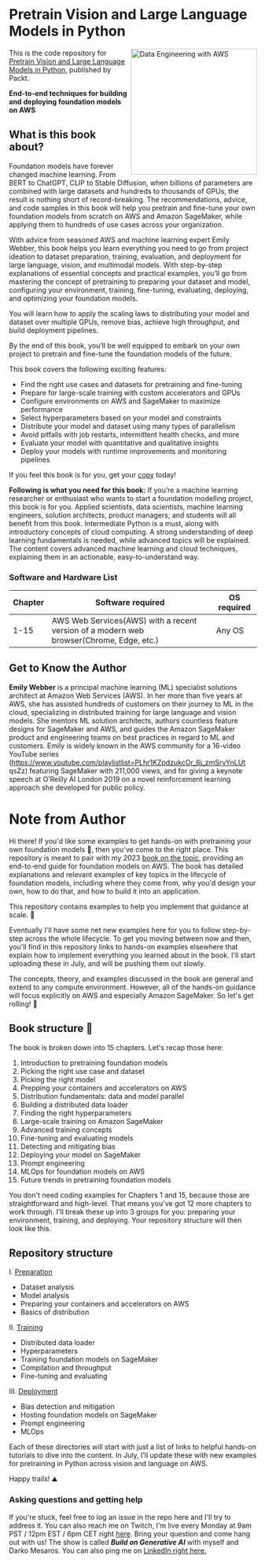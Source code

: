 # Pretrain Vision and Large Language Models in Python
<a href="https://www.packtpub.com/product/pretrain-vision-and-large-language-models-in-python/9781804618257"><img src="https://m.media-amazon.com/images/I/41hiraOOzWL._SX403_BO1,204,203,200_.jpg" alt="Data Engineering with AWS" height="256px" align="right"></a>

This is the code repository for [Pretrain Vision and Large Language Models in Python](https://www.packtpub.com/product/pretrain-vision-and-large-language-models-in-python/9781804618257), published by Packt.

**End-to-end techniques for building and deploying foundation models on AWS**

## What is this book about?

Foundation models have forever changed machine learning. From BERT to ChatGPT, CLIP to Stable Diffusion, when billions of parameters are combined with large datasets and hundreds to thousands of GPUs, the result is nothing short of record-breaking. The recommendations, advice, and code samples in this book will help you pretrain and fine-tune your own foundation models from scratch on AWS and Amazon SageMaker, while applying them to hundreds of use cases across your organization.

With advice from seasoned AWS and machine learning expert Emily Webber, this book helps you learn everything you need to go from project ideation to dataset preparation, training, evaluation, and deployment for large language, vision, and multimodal models. With step-by-step explanations of essential concepts and practical examples, you’ll go from mastering the concept of pretraining to preparing your dataset and model, configuring your environment, training, fine-tuning, evaluating, deploying, and optimizing your foundation models.

You will learn how to apply the scaling laws to distributing your model and dataset over multiple GPUs, remove bias, achieve high throughput, and build deployment pipelines.

By the end of this book, you’ll be well equipped to embark on your own project to pretrain and fine-tune the foundation models of the future.

This book covers the following exciting features: 
* Find the right use cases and datasets for pretraining and fine-tuning
* Prepare for large-scale training with custom accelerators and GPUs
* Configure environments on AWS and SageMaker to maximize performance
* Select hyperparameters based on your model and constraints
* Distribute your model and dataset using many types of parallelism
* Avoid pitfalls with job restarts, intermittent health checks, and more
* Evaluate your model with quantitative and qualitative insights
* Deploy your models with runtime improvements and monitoring pipelines 

If you feel this book is for you, get your [copy](https://www.amazon.com/Pretrain-Vision-Language-Models-Beginners/dp/180461825X) today!

**Following is what you need for this book:**
If you’re a machine learning researcher or enthusiast who wants to start a foundation modelling project, this book is for you. Applied scientists, data scientists, machine learning engineers, solution architects, product managers, and students will all benefit from this book. Intermediate Python is a must, along with introductory concepts of cloud computing. A strong understanding of deep learning fundamentals is needed, while advanced topics will be explained. The content covers advanced machine learning and cloud techniques, explaining them in an actionable, easy-to-understand way.

### Software and Hardware List

| Chapter  | Software required                                                                    | OS required                        |
| -------- | -------------------------------------------------------------------------------------| -----------------------------------|
|  	1-15	   |   	AWS Web Services(AWS) with a recent version of a modern web browser(Chrome, Edge, etc.)                                  			  | Any OS | 		

  
## Get to Know the Author
**Emily Webber** is a principal machine learning (ML) specialist solutions architect at Amazon Web Services (AWS). In her more than five years at AWS, she has assisted hundreds of customers on their journey to ML in the cloud, specializing in distributed training for large language and vision models. She mentors ML solution architects, authors countless feature designs for SageMaker and AWS, and guides the Amazon SageMaker product and engineering teams on best practices in regard to ML and customers. Emily is widely known in the AWS community for a 16-video YouTube series (https://www.youtube.com/playlistlist=PLhr1KZpdzukcOr_6j_zmSrvYnLUt qsZz) featuring SageMaker with 211,000 views, and for giving a keynote speech at O’Reilly AI London 2019 on a novel reinforcement learning approach she developed for public policy.



# Note from Author 


Hi there! If you'd like some examples to get hands-on with pretraining your own foundation models 🧠, then you've come to the right place. This repository is meant to pair with my 2023 [book on the topic](https://bit.ly/dist-train-book), providing an end-to-end guide for foundation models on AWS. The book has detailed explanations and relevant examples of key topics in the lifecycle of foundation models, including where they come from, why you'd design your own, how to do that, and how to build it into an application.

This repository contains examples to help you implement that guidance at scale. 🚀

Eventually I'll have some net new examples here for you to follow step-by-step across the whole lifecycle. To get you moving between now and then, you'll find in this repository links to hands-on examples elsewhere that explain how to implement everything you learned about in the book. I'll start uploading these in July, and will be pushing them out slowly.

The concepts, theory, and examples discussed in the book are general and extend to any compute environment. However, all of the hands-on guidance will focus explicitly on AWS and especially Amazon SageMaker. So let's get rolling! 🎸

## Book structure 📖
The book is broken down into 15 chapters. Let's recap those here:
1. Introduction to pretraining foundation models
2. Picking the right use case and dataset
3. Picking the right model
4. Prepping your containers and accelerators on AWS
5. Distribution fundamentals: data and model parallel
6. Building a distributed data loader
7. Finding the right hyperparameters
8. Large-scale training on Amazon SageMaker
9. Advanced training concepts
10. Fine-tuning and evaluating models
11. Detecting and mitigating bias
12. Deploying your model on SageMaker
13. Prompt engineering
14. MLOps for foundation models on AWS
15. Future trends in pretraining foundation models

You don't need coding examples for Chapters 1 and 15, because those are straightforward and high-level. That means you've got 12 more chapters to work through. I'll break these up into 3 groups for you: preparing your environment, training, and deploying. Your repository structure will then look like this.

## Repository structure 
I. [Preparation](https://github.com/PacktPublishing/Pretrain-Vision-and-Large-Language-Models-in-Python/tree/main/preparation)
- Dataset analysis
- Model analysis
- Preparing your containers and accelerators on AWS
- Basics of distribution

II. [Training](https://github.com/PacktPublishing/Pretrain-Vision-and-Large-Language-Models-in-Python/tree/main/training)
- Distributed data loader
- Hyperparameters
- Training foundation models on SageMaker
- Compilation and throughput
- Fine-tuning and evaluating


III. [Deployment](https://github.com/PacktPublishing/Pretrain-Vision-and-Large-Language-Models-in-Python/tree/main/deployment)
- Bias detection and mitigation
- Hosting foundation models on SageMaker
- Prompt engineering
- MLOps 

Each of these directories will start with just a list of links to helpful hands-on tutorials to dive into the content. In July, I'll update these with new examples for pretraining in Python across vision and language on AWS.

Happy trails! ⛰️

### Asking questions and getting help
If you're stuck, feel free to log an issue in the repo here and I'll try to address it. You can also reach me on Twitch, I'm live every Monday at 9am PST / 12pm EST / 6pm CET right [here](https://www.twitch.tv/aws/schedule). Bring your question and come hang out with us! The show is called ***Build on Generative AI*** with myself and Darko Mesaros. You can also ping me on [LinkedIn right here.](https://www.linkedin.com/in/emily-webber-921b4969/)
